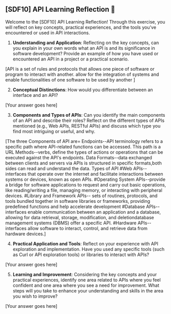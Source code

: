## [SDF10] API Learning Reflection 🧠

Welcome to the [SDF10] API Learning Reflection! Through this exercise, you will reflect on key concepts, practical experiences, and the tools you've encountered or used in API interactions.

1. **Understanding and Application**: Reflecting on the key concepts, can you explain in your own words what an API is and its significance in software development? Provide an example of how you have used or encountered an API in a project or a practical scenario.

[API is a set of rules and protocols that allows one piece of software or program to interact with another. allow for the integration of systems and enable functionalities of one software to be used by another ]

2. **Conceptual Distinctions**: How would you differentiate between an interface and an API? 

[Your answer goes here]

3. **Components and Types of APIs**: Can you identify the main components of an API and describe their roles? Reflect on the different types of APIs mentioned (e.g., Web APIs, RESTful APIs) and discuss which type you find most intriguing or useful, and why.

[The three Components of API are=
Endpoints--API terminology refers to a specific path where API-related functions can be accessed. This path is a URL
Methods--verbs, define the types of actions or operations that can be executed against the API's endpoints.
Data Formats--data exchanged between clients and servers via APIs is structured in specific formats,both sides can read and understand the data.
Types of API 
#Web APIs--  interfaces that operate over the internet and facilitate interactions between systems or devices,  known as open APIs.
#Operating System APIs--provide a bridge for software applications to request and carry out basic operations, like reading/writing a file, managing memory, or interacting with peripheral devices.
#Library and Framework APIs-- sets of routines, protocols, and tools bundled together in software libraries or frameworks, providing predefined functions and  help accelerate development
#Database APIs--interfaces enable communication between an application and a database, allowing for data retrieval, storage, modification, and deletiondatabase management systems (DBMS) offer a specific API.
#Hardware APIs--  interfaces allow software to interact, control, and retrieve data from hardware devices.]

4. **Practical Application and Tools**: Reflect on your experience with API exploration and implementation. Have you used any specific tools (such as Curl or API exploration tools) or libraries to interact with APIs? 

[Your answer goes here]

5. **Learning and Improvement**: Considering the key concepts and your practical experiences, identify one area related to APIs where you feel confident and one area where you see a need for improvement. What steps will you take to enhance your understanding and skills in the area you wish to improve?

[Your answer goes here]
